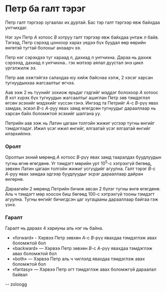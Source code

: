 Петр ба галт тэрэг
==================
Петр галт тэргээр зугаалах их дуртай. Бас тэр галт тэргээр явж байхдаа
унтчихдаг.

Нэг зун Петр $A$ хотоос $B$ хотруу галт тэргээр явж байхдаа унтаж л байв.
Тэгээд, Петр сэрээд цонхоор харах үедээ бүх буудал өөр өөрийн өнгөтэй тугтай
болохыг анзаарч ээ.

Петр нэг сэрэхдээ туг хараад л, дахиад л унтчихна. Дараа нь дахиж сэрэээд,
дахиад л унтчихна.. гэх мэтээр аялал дуустал энэ цикл үргэлжилж ээ.

Петр аав ээжтэйгээ салахдаа юу хийж байснаа хэлж, 2 хэсэг харсан тугнуудынхаа
жагсаалтыг өгчээ.

Аав ээж 2 нь түүнийг зохиож ярьдаг гэдгийг мэддэг болохоор $A$ хотоос $B$ хот
хүрэх бүх тугнуудын жагсаалтыг ашиглан Петр зөв тэмдэглэл өгсөн эсэхийг мэдэхийг
хүссэн гэнэ. Ингээд та Петрийг $A$-с $B$-рүү явах замдаа, эсвэл $B$-с $A$-руу
явах замд өгөгдсөн тугнуудыг дарааллаар нь харсан байх боломжтой эсэхийг шалгана
уу.

Петрийн аав ээж нь Латин цагаан толгойн жижиг үсгээр тугны өнгийг тэмдэглэдэг.
Ижил үсэг ижил өнгийг, ялгаатай үсэг ялгаатай өнгийг илэрхийлнэ.


### Оролт
Оролтын эхний мөрөнд $A$ хотоос $B$-рүү явах замд тааралдах буудлуудын тугны
өгнө өгөгдөнө. Уг тэмдэгт мөрийн урт $10^5$-с хэтрэхгүй бөгөөд, зөвхөн Латин
цагаан толгойн жижиг үсгүүдийг агуулна. Галт тэрэг $B$-с $A$-руу явах замдаа
эдгээр буудлуудыг эсрэг дарааллаар дайран өнгөрнө.

Дараагийн 2 мөрөнд Петрийн бичиж авсан 2 бүлэг тугны өнгө өгөгдөнө. Аль ч
тэмдэгт мөр хоосон биш бөгөөд $100$-с хэтрэхгүй тооны тэмдэгт агуулна. Тугны
өнгийг бичигдсэн цаг хугацааны дарааллаар байгаа гэж үзнэ.


### Гаралт
Гаралт нь дараах 4 хариуны аль нэг нь байна.

 - «forward» - Хэрвээ Петр зөвхөн $A$-с $B$-рүү явахдаа тэмдэглэж авах боломжтой
   бол
 - «backward» — Хэрвээ Петр зөвхөн $B$-с $A$-рүү явахдаа тэмдэглэж авах
   боломжтой бол
 - «both» — Хэрвээ Петр аль ч чиглэлд явахдаа тэмдэглэж авах боломжтой бол
 - «fantasy» — Хэрвээ Петр огт тэмдэглэж авах боломжгүй дараалал байвал

-- zoloogg
